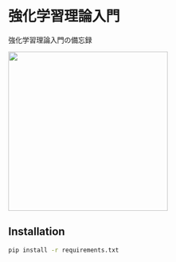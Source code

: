 # 強化学習理論入門

強化学習理論入門の備忘録

<img src='https://user-images.githubusercontent.com/64533928/137154514-34375c6d-e4fc-4229-9468-3988633c3d10.png' width='320px'>

## Installation

```sh
pip install -r requirements.txt
```

